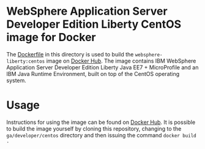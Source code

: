 # WebSphere Application Server Developer Edition Liberty CentOS image for Docker

The [Dockerfile](Dockerfile) in this directory is used to build the `websphere-liberty:centos` image on [Docker Hub](https://registry.hub.docker.com/_/websphere-liberty/). The image contains IBM WebSphere Application Server Developer Edition Liberty Java EE7 + MicroProfile and an IBM Java Runtime Environment, built on top of the CentOS operating system.

# Usage

Instructions for using the image can be found on [Docker Hub](https://registry.hub.docker.com/_/websphere-liberty/). It is possible to build the image yourself by cloning this repository, changing to the `ga/developer/centos` directory and then issuing the command `docker build .`
